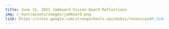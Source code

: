 ```yaml
---
title: June 11, 2021 Jamboard Vision-board Reflections
img: /_nuxt/assets/images/jamboard.png
link: https://sites.google.com/strongschools.nyc/msksi/resources#h.3zdell8jwjmb
---
```

